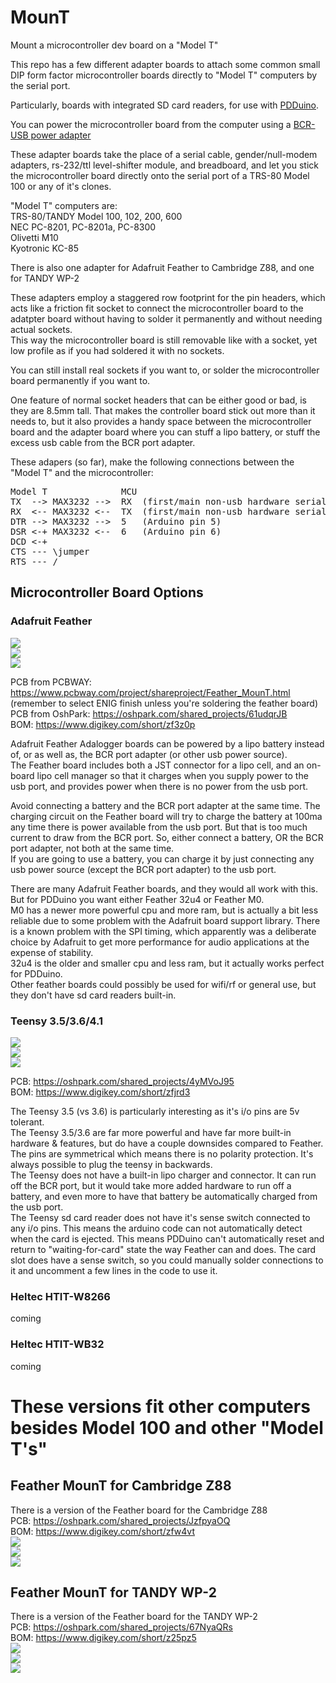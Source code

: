 # MounT
Mount a microcontroller dev board on a "Model T"

This repo has a few different adapter boards to attach some common small DIP form factor microcontroller boards directly to "Model T" computers by the serial port.

Particularly, boards with integrated SD card readers, for use with [PDDuino](https://github.com/bkw777/PDDuino).

You can power the microcontroller board from the computer using a [BCR-USB power adapter](https://github.com/bkw777/BCR_Breakout)

These adapter boards take the place of a serial cable, gender/null-modem adapters, rs-232/ttl level-shifter module, and breadboard, and let you stick the microcontroller board directly onto the serial port of a TRS-80 Model 100 or any of it's clones.

"Model T" computers are:  
 TRS-80/TANDY Model 100, 102, 200, 600  
 NEC PC-8201, PC-8201a, PC-8300  
 Olivetti M10  
 Kyotronic KC-85  

There is also one adapter for Adafruit Feather to Cambridge Z88, and one for TANDY WP-2

These adapters employ a staggered row footprint for the pin headers, which acts like a friction fit socket to connect the microcontroller board to the adatpter board without having to solder it permanently and without needing actual sockets.<br>
This way the microcontroller board is still removable like with a socket, yet low profile as if you had soldered it with no sockets.<br>

You can still install real sockets if you want to, or solder the microcontroller board permanently if you want to.

One feature of normal socket headers that can be either good or bad, is they are 8.5mm tall. That makes the controller board stick out more than it needs to, but it also provides a handy space between the microcontroller board and the adapter board where you can stuff a lipo battery, or stuff the excess usb cable from the BCR port adapter.

These adapers (so far), make the following connections between the "Model T" and the microcontroller:
<pre>
Model T              MCU
TX  --> MAX3232 -->  RX  (first/main non-usb hardware serial port RX pin)
RX  <-- MAX3232 <--  TX  (first/main non-usb hardware serial port TX pin)
DTR --> MAX3232 -->  5   (Arduino pin 5)
DSR <-+ MAX3232 <--  6   (Arduino pin 6)
DCD <-+
CTS --- \jumper
RTS --- /
</pre>

## Microcontroller Board Options

### Adafruit Feather
![](../../raw/main/MounT_Feather.jpg)  
![](../../raw/main/MounT_Feather_2.jpg)  
![](../../raw/main/MounT_Feather.svg)  

PCB from PCBWAY: <https://www.pcbway.com/project/shareproject/Feather_MounT.html> (remember to select ENIG finish unless you're soldering the feather board)  
PCB from OshPark: <https://oshpark.com/shared_projects/61udqrJB>  
BOM: <https://www.digikey.com/short/zf3z0p>

Adafruit Feather Adalogger boards can be powered by a lipo battery instead of, or as well as, the BCR port adapter (or other usb power source).<br>
The Feather board includes both a JST connector for a lipo cell, and an on-board lipo cell manager so that it charges when you supply power to the usb port, and provides power when there is no power from the usb port.<br>

Avoid connecting a battery and the BCR port adapter at the same time. The charging circuit on the Feather board will try to charge the battery at 100ma any time there is power available from the usb port. But that is too much current to draw from the BCR port. So, either connect a battery, OR the BCR port adapter, not both at the same time.<br>
If you are going to use a battery, you can charge it by just connecting any usb power source (except the BCR port adapter) to the usb port.

There are many Adafruit Feather boards, and they would all work with this. But for PDDuino you want either Feather 32u4 or Feather M0.  
M0 has a newer more powerful cpu and more ram, but is actually a bit less reliable due to some problem with the Adafruit board support library. There is a known problem with the SPI timing, which apparently was a deliberate choice by Adafruit to get more performance for audio applications at the expense of stability.  
32u4 is the older and smaller cpu and less ram, but it actually works perfect for PDDuino.  
Other feather boards could possibly be used for wifi/rf or general use, but they don't have sd card readers built-in.

### Teensy 3.5/3.6/4.1
![](../../raw/main/MounT_Teensy_1.jpg)  
![](../../raw/main/MounT_Teensy_2.jpg)  
![](../../raw/main/MounT_Teensy.svg)  

PCB: <https://oshpark.com/shared_projects/4yMVoJ95>  
BOM: <https://www.digikey.com/short/zfjrd3>  

The Teensy 3.5 (vs 3.6) is particularly interesting as it's i/o pins are 5v tolerant.  
The Teensy 3.5/3.6 are far more powerful and have far more built-in hardware & features, but do have a couple downsides compared to Feather.  
The pins are symmetrical which means there is no polarity protection. It's always possible to plug the teensy in backwards.  
The Teensy does not have a built-in lipo charger and connector. It can run off the BCR port, but it would take more added hardware to run off a battery, and even more to have that battery be automatically charged from the usb port.  
The Teensy sd card reader does not have it's sense switch connected to any i/o pins. This means the arduino code can not automatically detect when the card is ejected. This means PDDuino can't automatically reset and return to "waiting-for-card" state the way Feather can and does. The card slot does have a sense switch, so you could manually solder connections to it and uncomment a few lines in the code to use it.  

### Heltec HTIT-W8266
coming

### Heltec HTIT-WB32
coming

# These versions fit other computers besides Model 100 and other "Model T's"

## Feather MounT for Cambridge Z88
There is a version of the Feather board for the Cambridge Z88  
PCB: <https://oshpark.com/shared_projects/JzfpyaOQ>  
BOM: <https://www.digikey.com/short/zfw4vt>  
![](../../raw/main/MounT_Feather_Z88_1.jpg)  
![](../../raw/main/MounT_Feather_Z88_2.jpg)  
![](../../raw/main/MounT_Feather_Z88.svg)  

## Feather MounT for TANDY WP-2
There is a version of the Feather board for the TANDY WP-2  
PCB: <https://oshpark.com/shared_projects/67NyaQRs>  
BOM: <https://www.digikey.com/short/z25pz5>  
![](../../raw/main/MounT_Feather_WP-2_1.jpg)  
![](../../raw/main/MounT_Feather_WP-2_2.jpg)  
![](../../raw/main/MounT_Feather_WP-2.svg)  
